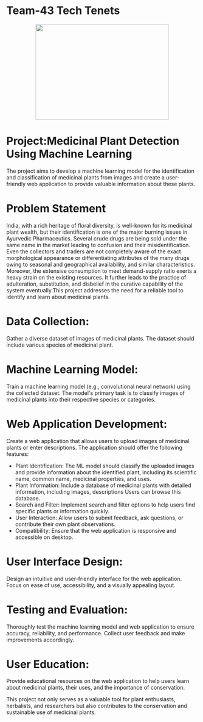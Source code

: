 # Team-43 Tech Tenets
<center><img src="https://github.com/ITER-SIH/Team-43/assets/108077898/66c4c8a8-6709-4991-ba4f-daf2807d2044" style="height:250px; width:350px;"></center>

# Project:Medicinal Plant Detection Using Machine Learning
The project aims to develop a machine learning model for the identification and classification of medicinal plants from images and create a user-friendly web application to provide valuable information about these plants.

# Problem Statement
India, with a rich heritage of floral diversity, is well-known for its medicinal plant wealth, but their identification is one of the major burning issues in Ayurvedic Pharmaceutics. Several crude drugs are being sold under the same name in the market leading to confusion and their misidentification. Even the collectors and traders are not completely aware of the exact morphological appearance or differentiating attributes of the many drugs owing to seasonal and geographical availability, and similar characteristics. Moreover, the extensive consumption to meet demand-supply ratio exerts a heavy strain on the existing resources. It further leads to the practice of adulteration, substitution, and disbelief in the curative capability of the system eventually.This project addresses the need for a reliable tool to identify and learn about medicinal plants. 

# Data Collection:
Gather a diverse dataset of images of medicinal plants. The dataset should include various species of medicinal plant.

# Machine Learning Model:
Train a machine learning model (e.g., convolutional neural network) using the collected dataset. The model's primary task is to classify images of medicinal plants into their respective species or categories. 

# Web Application Development:
Create a web application that allows users to upload images of medicinal plants or enter descriptions. The application should offer the following features:

* Plant Identification: The ML model should classify the uploaded images and provide information about the identified plant, including its scientific name, common name, medicinal properties, and uses.
* Plant Information: Include a database of medicinal plants with detailed information, including images, descriptions Users can browse this database.
* Search and Filter: Implement search and filter options to help users find specific plants or information quickly.
* User Interaction: Allow users to submit feedback, ask questions, or contribute their own plant observations.
* Compatibility: Ensure that the web application is responsive and accessible on desktop.
# User Interface Design:
Design an intuitive and user-friendly interface for the web application. Focus on ease of use, accessibility, and a visually appealing layout.
# Testing and Evaluation:
Thoroughly test the machine learning model and web application to ensure accuracy, reliability, and performance. Collect user feedback and make improvements accordingly.
# User Education:
Provide educational resources on the web application to help users learn about medicinal plants, their uses, and the importance of conservation.

This project not only serves as a valuable tool for plant enthusiasts, herbalists, and researchers but also contributes to the conservation and sustainable use of medicinal plants.



